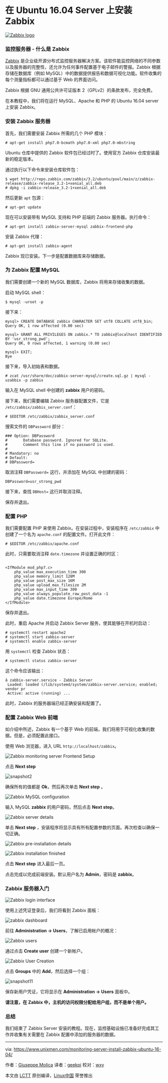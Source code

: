 在 Ubuntu 16.04 Server 上安装 Zabbix
============================================================

 [![Zabbix logo](https://www.unixmen.com/wp-content/uploads/2017/06/zabbix_logo.png "zabbix_logo")][3] 

### 监控服务器 - 什么是 Zabbix

[Zabbix][2] 是企业级开源分布式监控服务器解决方案。该软件能监控网络的不同参数以及服务器的完整性，还允许为任何事件配置基于电子邮件的警报。Zabbix 根据存储在数据库（例如 MySQL）中的数据提供报告和数据可视化功能。软件收集的每个测量指标都可以通过基于 Web 的界面访问。

Zabbix 根据 GNU 通用公共许可证版本 2（GPLv2）的条款发布，完全免费。

在本教程中，我们将在运行 MySQL、Apache 和 PHP 的 Ubuntu 16.04 server 上安装 Zabbix。

### 安装 Zabbix 服务器

首先，我们需要安装 Zabbix 所需的几个 PHP 模块：

```
# apt-get install php7.0-bcmath php7.0-xml php7.0-mbstring
```

Ubuntu 仓库中提供的 Zabbix 软件包已经过时了。使用官方 Zabbix 仓库安装最新的稳定版本。

通过执行以下命令来安装仓库软件包：

```
$ wget http://repo.zabbix.com/zabbix/3.2/ubuntu/pool/main/z/zabbix-release/zabbix-release_3.2-1+xenial_all.deb
# dpkg -i zabbix-release_3.2-1+xenial_all.deb
```

然后更新 `apt` 包源：

```
# apt-get update
```

现在可以安装带有 MySQL 支持和 PHP 前端的 Zabbix 服务器。执行命令：

```
# apt-get install zabbix-server-mysql zabbix-frontend-php
```

安装 Zabbix 代理：

```
# apt-get install zabbix-agent
```

Zabbix 现已安装。下一步是配置数据库来存储数据。

### 为 Zabbix 配置 MySQL

我们需要创建一个新的 MySQL 数据库，Zabbix 将用来存储收集的数据。

启动 MySQL shell：

```
$ mysql -uroot -p
```

接下来：

```
mysql> CREATE DATABASE zabbix CHARACTER SET utf8 COLLATE utf8_bin;
Query OK, 1 row affected (0.00 sec)

mysql> GRANT ALL PRIVILEGES ON zabbix.* TO zabbix@localhost IDENTIFIED BY 'usr_strong_pwd';
Query OK, 0 rows affected, 1 warning (0.00 sec)

mysql> EXIT;
Bye
```

接下来，导入初始表和数据。

```
# zcat /usr/share/doc/zabbix-server-mysql/create.sql.gz | mysql -uzabbix -p zabbix
```

输入在 MySQL shell 中创建的 **zabbix** 用户的密码。

接下来，我们需要编辑 Zabbix 服务器配置文件，它是 `/etc/zabbix/zabbis_server.conf`：

```
# $EDITOR /etc/zabbix/zabbix_server.conf
```

搜索文件的 `DBPassword` 部分：

```
### Option: DBPassword                           
#       Database password. Ignored for SQLite.   
#       Comment this line if no password is used.
#                                                
# Mandatory: no                                  
# Default:                                       
# DBPassword=

```

取消注释 `DBPassword=` 这行，并添加在 MySQL 中创建的密码：

```
DBPassword=usr_strong_pwd

```

接下来，查找 `DBHost=` 这行并取消注释。

保存并退出。

### 配置 PHP

我们需要配置 PHP 来使用 Zabbix。在安装过程中，安装程序在 `/etc/zabbix` 中创建了一个名为 `apache.conf` 的配置文件。打开此文件：

```
# $EDITOR /etc/zabbix/apache.conf
```

此时，只需要取消注释 `date.timezone` 并设置正确的时区：

```

<IfModule mod_php7.c>
    php_value max_execution_time 300
    php_value memory_limit 128M
    php_value post_max_size 16M
    php_value upload_max_filesize 2M
    php_value max_input_time 300
    php_value always_populate_raw_post_data -1
    php_value date.timezone Europe/Rome
</IfModule>

```

保存并退出。

此时，重启 Apache 并启动 Zabbix Server 服务，使其能够在开机时启动：

```
# systemctl restart apache2
# systemctl start zabbix-server
# systemctl enable zabbix-server
```

用 `systemctl` 检查 Zabbix 状态：

```
# systemctl status zabbix-server
```

这个命令应该输出：

```
â zabbix-server.service - Zabbix Server
 Loaded: loaded (/lib/systemd/system/zabbix-server.service; enabled; vendor pr
 Active: active (running) ...
```

此时，Zabbix 的服务器端已经正确安装和配置了。

### 配置 Zabbix Web 前端

如介绍中所述，Zabbix 有一个基于 Web 的前端，我们将用于可视化收集的数据。但是，必须配置此接口。

使用 Web 浏览器，进入 URL `http://localhost/zabbix`。

![Zabbix monitoring server Frontend Setup](https://www.unixmen.com/wp-content/uploads/2017/06/snapshot1.png)

点击  **Next step** 

![snapshot2](https://www.unixmen.com/wp-content/uploads/2017/06/snapshot2.png)

确保所有的值都是 **Ok**，然后再次单击 **Next step** 。

![Zabbix MySQL configuration](https://www.unixmen.com/wp-content/uploads/2017/06/snapshot3.png)

输入 MySQL **zabbix** 的用户密码，然后点击 **Next step**。

![Zabbix server details](https://www.unixmen.com/wp-content/uploads/2017/06/snapshot4.png)

单击 **Next step** ，安装程序将显示具有所有配置参数的页面。再次检查以确保一切正确。

![Zabbix pre-installation details](https://www.unixmen.com/wp-content/uploads/2017/06/snapshot5.png)

![Zabbix installation finished](https://www.unixmen.com/wp-content/uploads/2017/06/snapshot6.png)

点击 **Next step** 进入最后一页。

点击完成以完成前端安装。默认用户名为 **Admin**，密码是 **zabbix**。

### Zabbix 服务器入门

![Zabbix login interface](https://www.unixmen.com/wp-content/uploads/2017/06/snapshot7.png)

使用上述凭证登录后，我们将看到 Zabbix 面板：

![zabbix dashboard](https://www.unixmen.com/wp-content/uploads/2017/06/snapshot8.png)

前往 **Administration -> Users**，了解已启用帐户的概况：

![Zabbix users](https://www.unixmen.com/wp-content/uploads/2017/06/snapshot9.png)

通过点击 **Create user** 创建一个新帐户。

![Zabbix User Creation](https://www.unixmen.com/wp-content/uploads/2017/06/snapshot10.png)

点击 **Groups** 中的 **Add**，然后选择一个组：

![snapshot11](https://www.unixmen.com/wp-content/uploads/2017/06/snapshot11.png)

保存新用户凭证，它将显示在 **Administration -> Users** 面板中。

**请注意，在 Zabbix 中，主机的访问权限分配给用户组，而不是单个用户。**

### 总结

我们结束了 Zabbix Server 安装的教程。现在，监控基础设施已准备好完成其工作并收集有关需要在 Zabbix 配置中添加的服务器的数据。

--------------------------------------------------------------------------------

via: https://www.unixmen.com/monitoring-server-install-zabbix-ubuntu-16-04/

作者：[Giuseppe Molica][a]
译者：[geekpi](https://github.com/geekpi)
校对：[wxy](https://github.com/wxy)

本文由 [LCTT](https://github.com/LCTT/TranslateProject) 原创编译，[Linux中国](https://linux.cn/) 荣誉推出

[a]:https://www.unixmen.com/author/tutan/
[1]:https://www.unixmen.com/author/tutan/
[2]:http://www.zabbix.com/
[3]:https://www.unixmen.com/wp-content/uploads/2017/06/zabbix_logo.png